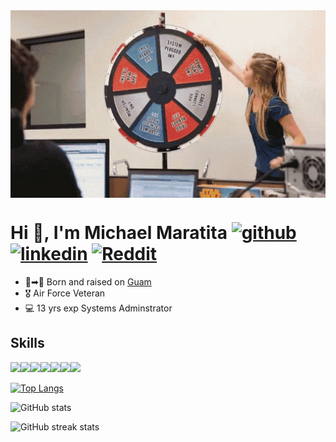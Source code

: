 <img align="center" src="/images/sysadmin-techsupport.gif" width="1700" height="300"/>

# Hi :wave:, I'm Michael Maratita [<img src='https://cdn.jsdelivr.net/npm/simple-icons@3.0.1/icons/github.svg' alt='github' height='40'>](https://github.com/tikit-tm)  [<img src='https://cdn.jsdelivr.net/npm/simple-icons@3.0.1/icons/linkedin.svg' alt='linkedin' height='40'>](https://www.linkedin.com/in/michael-maratita/)  [<img src='https://cdn.jsdelivr.net/npm/simple-icons@3.0.1/icons/reddit.svg' alt='Reddit' height='40'>](https://www.reddit.com/user/tikit-tm)

* 👶➡👦 Born and raised on [Guam](https://www.visitguam.com/)
* 🎖 Air Force Veteran
* 💻 13 yrs exp Systems Adminstrator

## Skills
<img src="https://img.shields.io/badge/Amazon_AWS-FF9900?style=for-the-badge&logo=amazonaws&logoColor=white"><img src="https://img.shields.io/badge/Windows-0078D6?style=for-the-badge&logo=windows&logoColor=white"><img src="https://img.shields.io/badge/Linux-FCC624?style=for-the-badge&logo=linux&logoColor=black"><img src="https://img.shields.io/badge/Visual_Studio_Code-0078D4?style=for-the-badge&logo=visual%20studio%20code&logoColor=white"><img src="https://img.shields.io/badge/powershell-5391FE?style=for-the-badge&logo=powershell&logoColor=whit"><img src="https://img.shields.io/badge/Python-FFD43B?style=for-the-badge&logo=python&logoColor=blue"><img src="https://img.shields.io/badge/VMware-231f20?style=for-the-badge&logo=VMware&logoColor=white">

[![Top Langs](https://github-readme-stats.vercel.app/api/top-langs/?username=tikit-tm)](https://github.com/anuraghazra/github-readme-stats)

![GitHub stats](https://github-readme-stats.vercel.app/api?username=tikit-tm&show_icons=true)  

![GitHub streak stats](https://streak-stats.demolab.com/?user=tikit-tm)  
 
<!---
tikit-tm/tikit-tm is a ✨ special ✨ repository because its `README.md` (this file) appears on your GitHub profile.
You can click the Preview link to take a look at your changes.
--->
